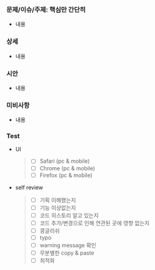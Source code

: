 ### 문제/이슈/주제: 핵심만 간단히

- 내용

### 상세

- 내용

### 시안

- 내용

### 미비사항

- 내용

### Test

- UI

  > - [ ] Safari (pc & mobile)
  > - [ ] Chrome (pc & mobile)
  > - [ ] Firefox (pc & mobile)

- self review
  > - [ ] 기획 이해했는지
  > - [ ] 기능 이상없는지
  > - [ ] 코드 히스토리 알고 있는지
  > - [ ] 코드 추가/변경으로 인해 연관된 곳에 영향 없는지
  > - [ ] 콩글리쉬
  > - [ ] typo
  > - [ ] warning message 확인
  > - [ ] 무분별한 copy & paste
  > - [ ] 최적화
